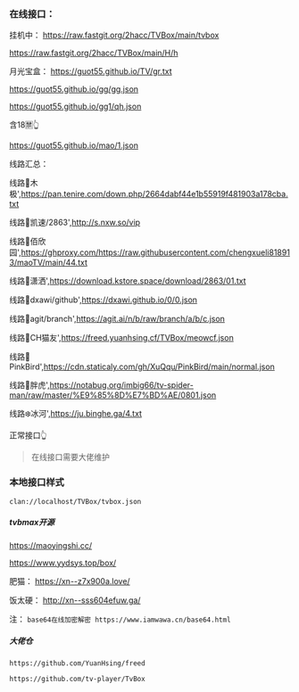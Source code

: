 ### 在线接口：

挂机中：
https://raw.fastgit.org/2hacc/TVBox/main/tvbox

https://raw.fastgit.org/2hacc/TVBox/main/H/h



月光宝盒：
https://guot55.github.io/TV/gr.txt

https://guot55.github.io/gg/gg.json

https://guot55.github.io/gg1/qh.json 

含18🈲👆

https://guot55.github.io/mao/1.json 

线路汇总：

线路🍐木极',https://pan.tenire.com/down.php/2664dabf44e1b55919f481903a178cba.txt

线路🍑凯速/2863',http://s.nxw.so/vip

线路🌈佰欣园',https://ghproxy.com/https://raw.githubusercontent.com/chengxueli818913/maoTV/main/44.txt

线路🕺潇洒',https://download.kstore.space/download/2863/01.txt

线路🥦dxawi/github',https://dxawi.github.io/0/0.json

线路🍅agit/branch',https://agit.ai/n/b/raw/branch/a/b/c.json

线路🍆CH猫友',https://freed.yuanhsing.cf/TVBox/meowcf.json

线路🌽PinkBird',https://cdn.staticaly.com/gh/XuQqu/PinkBird/main/normal.json

线路🐯胖虎',https://notabug.org/imbig66/tv-spider-man/raw/master/%E9%85%8D%E7%BD%AE/0801.json

线路❄️冰河',https://ju.binghe.ga/4.txt

正常接口👆


> 在线接口需要大佬维护

### 本地接口样式

```
clan://localhost/TVBox/tvbox.json
```


##### tvbmax开源
https://maoyingshi.cc/

https://www.yydsys.top/box/


肥猫：
https://xn--z7x900a.love/

饭太硬：
http://xn--sss604efuw.ga/



注：
`base64在线加密解密 https://www.iamwawa.cn/base64.html`

##### 大佬仓
`https://github.com/YuanHsing/freed`

`https://github.com/tv-player/TvBox`
